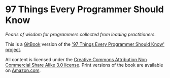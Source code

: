 97 Things Every Programmer Should Know
======

*Pearls of wisdom for programmers collected from leading practitioners.*


This is a [GitBook](https://www.gitbook.io) version of the ['97 Things Every Programmer Should Know' project](http://programmer.97things.oreilly.com/wiki/index.php/97_Things_Every_Programmer_Should_Know).

All content is licensed under the [Creative Commons Attribution Non Commercial Share Alike 3.0 license](http://creativecommons.org/licenses/by-nc-sa/3.0/). Print versions of the book are available on [Amazon.com](http://www.amazon.com/Things-Every-Programmer-Should-Know/dp/0596809484).